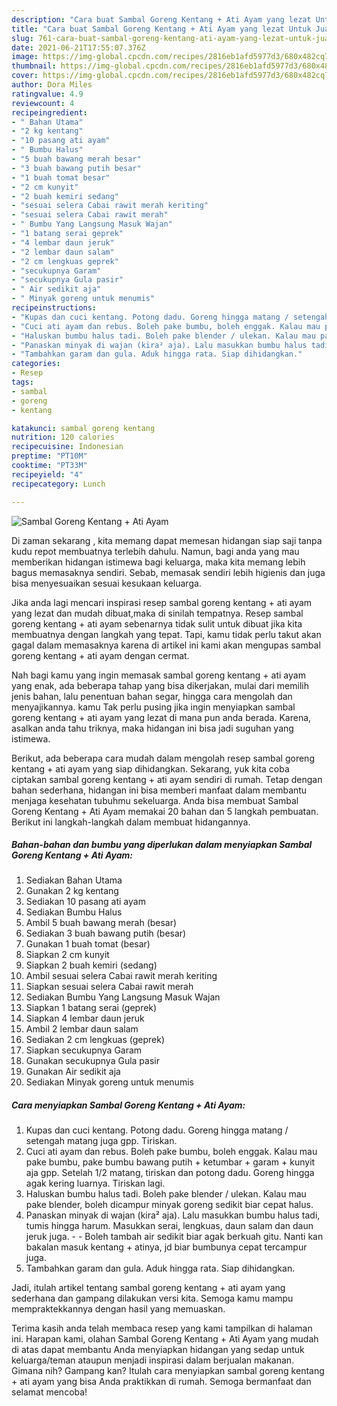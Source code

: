 ```yaml
---
description: "Cara buat Sambal Goreng Kentang + Ati Ayam yang lezat Untuk Jualan"
title: "Cara buat Sambal Goreng Kentang + Ati Ayam yang lezat Untuk Jualan"
slug: 761-cara-buat-sambal-goreng-kentang-ati-ayam-yang-lezat-untuk-jualan
date: 2021-06-21T17:55:07.376Z
image: https://img-global.cpcdn.com/recipes/2816eb1afd5977d3/680x482cq70/sambal-goreng-kentang-ati-ayam-foto-resep-utama.jpg
thumbnail: https://img-global.cpcdn.com/recipes/2816eb1afd5977d3/680x482cq70/sambal-goreng-kentang-ati-ayam-foto-resep-utama.jpg
cover: https://img-global.cpcdn.com/recipes/2816eb1afd5977d3/680x482cq70/sambal-goreng-kentang-ati-ayam-foto-resep-utama.jpg
author: Dora Miles
ratingvalue: 4.9
reviewcount: 4
recipeingredient:
- " Bahan Utama"
- "2 kg kentang"
- "10 pasang ati ayam"
- " Bumbu Halus"
- "5 buah bawang merah besar"
- "3 buah bawang putih besar"
- "1 buah tomat besar"
- "2 cm kunyit"
- "2 buah kemiri sedang"
- "sesuai selera Cabai rawit merah keriting"
- "sesuai selera Cabai rawit merah"
- " Bumbu Yang Langsung Masuk Wajan"
- "1 batang serai geprek"
- "4 lembar daun jeruk"
- "2 lembar daun salam"
- "2 cm lengkuas geprek"
- "secukupnya Garam"
- "secukupnya Gula pasir"
- " Air sedikit aja"
- " Minyak goreng untuk menumis"
recipeinstructions:
- "Kupas dan cuci kentang. Potong dadu. Goreng hingga matang / setengah matang juga gpp. Tiriskan."
- "Cuci ati ayam dan rebus. Boleh pake bumbu, boleh enggak. Kalau mau pake bumbu, pake bumbu bawang putih + ketumbar + garam + kunyit aja gpp. Setelah 1/2 matang, tiriskan dan potong dadu. Goreng hingga agak kering luarnya. Tiriskan lagi."
- "Haluskan bumbu halus tadi. Boleh pake blender / ulekan. Kalau mau pake blender, boleh dicampur minyak goreng sedikit biar cepat halus."
- "Panaskan minyak di wajan (kira² aja). Lalu masukkan bumbu halus tadi, tumis hingga harum. Masukkan serai, lengkuas, daun salam dan daun jeruk juga.  Boleh tambah air sedikit biar agak berkuah gitu. Nanti kan bakalan masuk kentang + atinya, jd biar bumbunya cepat tercampur juga."
- "Tambahkan garam dan gula. Aduk hingga rata. Siap dihidangkan."
categories:
- Resep
tags:
- sambal
- goreng
- kentang

katakunci: sambal goreng kentang 
nutrition: 120 calories
recipecuisine: Indonesian
preptime: "PT10M"
cooktime: "PT33M"
recipeyield: "4"
recipecategory: Lunch

---
```



![Sambal Goreng Kentang + Ati Ayam](https://img-global.cpcdn.com/recipes/2816eb1afd5977d3/680x482cq70/sambal-goreng-kentang-ati-ayam-foto-resep-utama.jpg)

Di zaman  sekarang , kita memang dapat memesan hidangan siap saji tanpa kudu repot membuatnya terlebih dahulu. Namun, bagi anda yang mau memberikan hidangan istimewa bagi keluarga, maka kita memang lebih bagus memasaknya sendiri. Sebab, memasak sendiri lebih higienis dan juga bisa menyesuaikan sesuai kesukaan keluarga.

Jika anda lagi mencari inspirasi resep sambal goreng kentang + ati ayam yang lezat dan mudah dibuat,maka di sinilah tempatnya. Resep sambal goreng kentang + ati ayam  sebenarnya tidak sulit untuk dibuat jika kita membuatnya dengan langkah yang tepat. Tapi, kamu tidak perlu takut akan gagal dalam memasaknya 
karena di artikel ini kami akan mengupas sambal goreng kentang + ati ayam dengan cermat.  



Nah bagi kamu yang ingin memasak sambal goreng kentang + ati ayam yang enak, ada beberapa tahap yang bisa dikerjakan, mulai dari memilih jenis bahan, lalu penentuan bahan segar, hingga cara mengolah dan menyajikannya. kamu Tak perlu pusing jika ingin menyiapkan sambal goreng kentang + ati ayam yang lezat di mana pun anda berada. Karena, asalkan anda  tahu triknya, maka hidangan ini bisa jadi suguhan yang istimewa.

Berikut, ada beberapa cara mudah dalam mengolah resep sambal goreng kentang + ati ayam yang siap dihidangkan. Sekarang, yuk kita coba ciptakan sambal goreng kentang + ati ayam sendiri di rumah. Tetap dengan bahan sederhana, hidangan ini bisa memberi manfaat dalam membantu menjaga kesehatan tubuhmu sekeluarga. Anda bisa membuat Sambal Goreng Kentang + Ati Ayam memakai 20 bahan dan 5 langkah pembuatan. Berikut ini langkah-langkah dalam membuat hidangannya.

<!--inarticleads1-->

##### Bahan-bahan dan bumbu yang diperlukan dalam menyiapkan Sambal Goreng Kentang + Ati Ayam:

1. Sediakan  Bahan Utama
1. Gunakan 2 kg kentang
1. Sediakan 10 pasang ati ayam
1. Sediakan  Bumbu Halus
1. Ambil 5 buah bawang merah (besar)
1. Sediakan 3 buah bawang putih (besar)
1. Gunakan 1 buah tomat (besar)
1. Siapkan 2 cm kunyit
1. Siapkan 2 buah kemiri (sedang)
1. Ambil sesuai selera Cabai rawit merah keriting
1. Siapkan sesuai selera Cabai rawit merah
1. Sediakan  Bumbu Yang Langsung Masuk Wajan
1. Siapkan 1 batang serai (geprek)
1. Siapkan 4 lembar daun jeruk
1. Ambil 2 lembar daun salam
1. Sediakan 2 cm lengkuas (geprek)
1. Siapkan secukupnya Garam
1. Gunakan secukupnya Gula pasir
1. Gunakan  Air sedikit aja
1. Sediakan  Minyak goreng untuk menumis




<!--inarticleads2-->

##### Cara menyiapkan Sambal Goreng Kentang + Ati Ayam:

1. Kupas dan cuci kentang. Potong dadu. Goreng hingga matang / setengah matang juga gpp. Tiriskan.
1. Cuci ati ayam dan rebus. Boleh pake bumbu, boleh enggak. Kalau mau pake bumbu, pake bumbu bawang putih + ketumbar + garam + kunyit aja gpp. Setelah 1/2 matang, tiriskan dan potong dadu. Goreng hingga agak kering luarnya. Tiriskan lagi.
1. Haluskan bumbu halus tadi. Boleh pake blender / ulekan. Kalau mau pake blender, boleh dicampur minyak goreng sedikit biar cepat halus.
1. Panaskan minyak di wajan (kira² aja). Lalu masukkan bumbu halus tadi, tumis hingga harum. Masukkan serai, lengkuas, daun salam dan daun jeruk juga. -  - Boleh tambah air sedikit biar agak berkuah gitu. Nanti kan bakalan masuk kentang + atinya, jd biar bumbunya cepat tercampur juga.
1. Tambahkan garam dan gula. Aduk hingga rata. Siap dihidangkan.




Jadi, itulah artikel tentang  sambal goreng kentang + ati ayam  yang sederhana dan gampang dilakukan versi kita. Semoga kamu mampu mempraktekkannya dengan hasil yang memuaskan. 

Terima kasih anda telah membaca resep yang kami tampilkan di halaman ini. Harapan kami, olahan  Sambal Goreng Kentang + Ati Ayam yang mudah di atas dapat membantu Anda menyiapkan hidangan yang sedap untuk keluarga/teman ataupun menjadi inspirasi dalam berjualan makanan. Gimana nih? Gampang kan? Itulah cara menyiapkan sambal goreng kentang + ati ayam yang bisa Anda praktikkan di rumah. Semoga bermanfaat dan selamat mencoba!

